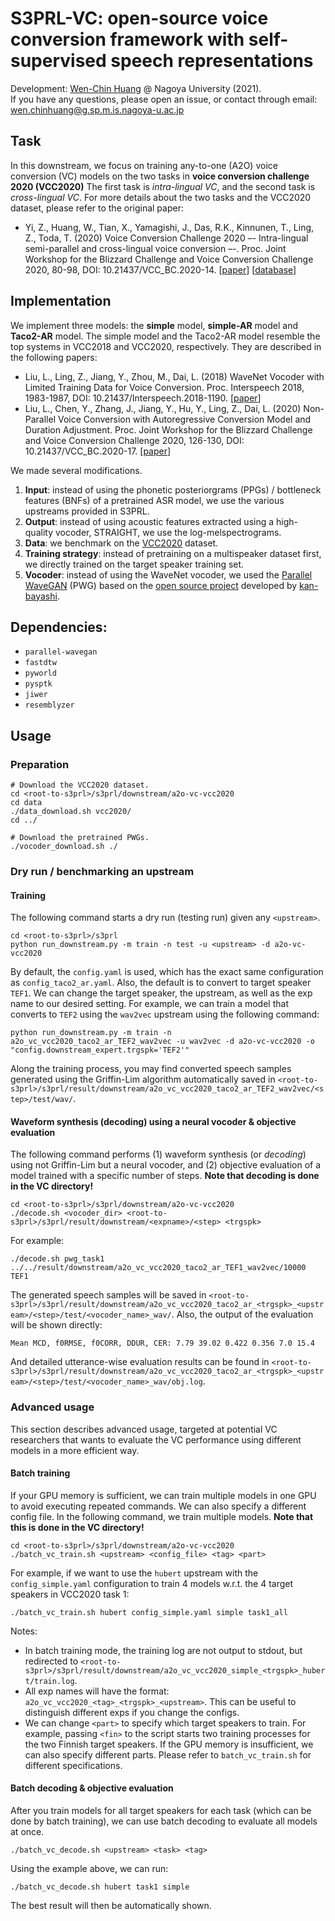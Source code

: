 # S3PRL-VC: open-source voice conversion framework with self-supervised speech representations

Development: [Wen-Chin Huang](https://github.com/unilight) @ Nagoya University (2021).  
If you have any questions, please open an issue, or contact through email: wen.chinhuang@g.sp.m.is.nagoya-u.ac.jp

## Task

In this downstream, we focus on training any-to-one (A2O) voice conversion (VC) models on the two tasks in **voice conversion challenge 2020 (VCC2020)**
The first task is _intra-lingual VC_, and the second task is _cross-lingual VC_.
For more details about the two tasks and the VCC2020 dataset, please refer to the original paper:

- Yi, Z., Huang, W., Tian, X., Yamagishi, J., Das, R.K., Kinnunen, T., Ling, Z., Toda, T. (2020) Voice Conversion Challenge 2020 –- Intra-lingual semi-parallel and cross-lingual voice conversion –-. Proc. Joint Workshop for the Blizzard Challenge and Voice Conversion Challenge 2020, 80-98, DOI: 10.21437/VCC_BC.2020-14. [[paper](https://www.isca-speech.org/archive_v0/VCC_BC_2020/pdfs/VCC2020_paper_13.pdf)] [[database](https://github.com/nii-yamagishilab/VCC2020-database)]


## Implementation

We implement three models: the **simple** model, **simple-AR** model and **Taco2-AR** model. The simple model and the Taco2-AR model resemble the top systems in VCC2018 and VCC2020, respectively. They are described in the following papers:
- Liu, L., Ling, Z., Jiang, Y., Zhou, M., Dai, L. (2018) WaveNet Vocoder with Limited Training Data for Voice Conversion. Proc. Interspeech 2018, 1983-1987, DOI: 10.21437/Interspeech.2018-1190. [[paper](https://www.isca-speech.org/archive/Interspeech_2018/pdfs/1190.pdf)]
- Liu, L., Chen, Y., Zhang, J., Jiang, Y., Hu, Y., Ling, Z., Dai, L. (2020) Non-Parallel Voice Conversion with Autoregressive Conversion Model and Duration Adjustment. Proc. Joint Workshop for the Blizzard Challenge and Voice Conversion Challenge 2020, 126-130, DOI: 10.21437/VCC_BC.2020-17. [[paper](https://www.isca-speech.org/archive_v0/VCC_BC_2020/pdfs/VCC2020_paper_17.pdf)]

We made several modifications.
1. **Input**: instead of using the phonetic posteriorgrams (PPGs) / bottleneck features (BNFs) of a pretrained ASR model, we use the various upstreams provided in S3PRL.
2. **Output**: instead of using acoustic features extracted using a high-quality vocoder, STRAIGHT, we use the log-melspectrograms.
3. **Data**: we benchmark on the [VCC2020](https://github.com/nii-yamagishilab/VCC2020-database) dataset. 
4. **Training strategy**: instead of pretraining on a multispeaker dataset first, we directly trained on the target speaker training set.
5. **Vocoder**: instead of using the WaveNet vocoder, we used the [Parallel WaveGAN](https://arxiv.org/abs/1910.11480) (PWG) based on the [open source project](https://github.com/kan-bayashi/ParallelWaveGAN) developed by [kan-bayashi](https://github.com/kan-bayashi).

## Dependencies:

- `parallel-wavegan`
- `fastdtw`
- `pyworld`
- `pysptk`
- `jiwer`
- `resemblyzer`

## Usage

### Preparation
```
# Download the VCC2020 dataset.
cd <root-to-s3prl>/s3prl/downstream/a2o-vc-vcc2020
cd data
./data_download.sh vcc2020/
cd ../

# Download the pretrained PWGs.
./vocoder_download.sh ./
```

### Dry run / benchmarking an upstream
#### Training 
The following command starts a dry run (testing run) given any `<upstream>`.
```
cd <root-to-s3prl>/s3prl
python run_downstream.py -m train -n test -u <upstream> -d a2o-vc-vcc2020
```
By default, the `config.yaml` is used, which has the exact same configuration as `config_taco2_ar.yaml`. Also, the default is to convert to target speaker `TEF1`. We can change the target speaker, the upstream, as well as the exp name to our desired setting. For example, we can train a model that converts to `TEF2` using the `wav2vec` upstream using the following command:
```
python run_downstream.py -m train -n a2o_vc_vcc2020_taco2_ar_TEF2_wav2vec -u wav2vec -d a2o-vc-vcc2020 -o "config.downstream_expert.trgspk='TEF2'"
```
Along the training process, you may find converted speech samples generated using the Griffin-Lim algorithm automatically saved in `<root-to-s3prl>/s3prl/result/downstream/a2o_vc_vcc2020_taco2_ar_TEF2_wav2vec/<step>/test/wav/`.

#### Waveform synthesis (decoding) using a neural vocoder & objective evaluation
The following command performs (1) waveform synthesis (or _decoding_) using not Griffin-Lim but a neural vocoder, and (2) objective evaluation of a model trained with a specific number of steps. **Note that decoding is done in the VC directory!**
```
cd <root-to-s3prl>/s3prl/downstream/a2o-vc-vcc2020
./decode.sh <vocoder_dir> <root-to-s3prl>/s3prl/result/downstream/<expname>/<step> <trgspk>
```
For example:
```
./decode.sh pwg_task1 ../../result/downstream/a2o_vc_vcc2020_taco2_ar_TEF1_wav2vec/10000 TEF1
```
The generated speech samples will be saved in `<root-to-s3prl>/s3prl/result/downstream/a2o_vc_vcc2020_taco2_ar_<trgspk>_<upstream>/<step>/test/<vocoder_name>_wav/`. 
Also, the output of the evaluation will be shown directly:
```
Mean MCD, f0RMSE, f0CORR, DDUR, CER: 7.79 39.02 0.422 0.356 7.0 15.4
```
And detailed utterance-wise evaluation results can be found in `<root-to-s3prl>/s3prl/result/downstream/a2o_vc_vcc2020_taco2_ar_<trgspk>_<upstream>/<step>/test/<vocoder_name>_wav/obj.log`.

### Advanced usage
This section describes advanced usage, targeted at potential VC researchers that wants to evaluate the VC performance using different models in a more efficient way.

#### Batch training
If your GPU memory is sufficient, we can train multiple models in one GPU to avoid executing repeated commands. 
We can also specify a different config file.
In the following command, we train multiple models. **Note that this is done in the VC directory!**
```
cd <root-to-s3prl>/s3prl/downstream/a2o-vc-vcc2020
./batch_vc_train.sh <upstream> <config_file> <tag> <part>
```
For example, if we want to use the `hubert` upstream with the `config_simple.yaml` configuration to train 4 models w.r.t. the 4 target speakers in VCC2020 task 1:
```
./batch_vc_train.sh hubert config_simple.yaml simple task1_all
```
Notes:
- In batch training mode, the training log are not output to stdout, but redirected to `<root-to-s3prl>/s3prl/result/downstream/a2o_vc_vcc2020_simple_<trgspk>_hubert/train.log`.
- All exp names will have the format: `a2o_vc_vcc2020_<tag>_<trgspk>_<upstream>`. This can be useful to distinguish different exps if you change the configs.
- We can change `<part>` to specify which target speakers to train. For example, passing `<fin>` to the script starts two training processes for the two Finnish target speakers. If the GPU memory is insufficient, we can also specify different parts. Please refer to `batch_vc_train.sh` for different specifications.

#### Batch decoding & objective evaluation
After you train models for all target speakers for each task (which can be done by batch training), we can use batch decoding to evaluate all models at once.
```
./batch_vc_decode.sh <upstream> <task> <tag>
```
Using the example above, we can run:
```
./batch_vc_decode.sh hubert task1 simple
```
The best result will then be automatically shown.
